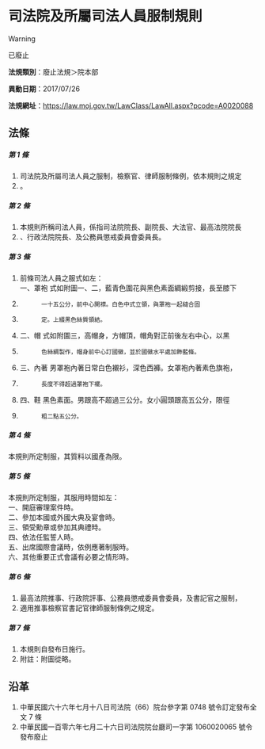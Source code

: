 # 司法院及所屬司法人員服制規則
> [!WARNING]
> 已廢止

**法規類別**：廢止法規＞院本部

**異動日期**：2017/07/26  

**法規網址**：https://law.moj.gov.tw/LawClass/LawAll.aspx?pcode=A0020088



## 法條
##### 第 1 條
1. 司法院及所屬司法人員之服制，檢察官、律師服制條例，依本規則之規定
1. 。

##### 第 2 條
1. 本規則所稱司法人員，係指司法院院長、副院長、大法官、最高法院院長
1. 、行政法院院長、及公務員懲戒委員會委員長。

##### 第 3 條
1. 前條司法人員之服式如左：  
一、罩袍  式如附圖一、二，藍青色圍花與黑色素面綢緞剪接，長至膝下
1.           一十五公分，前中心開襟。白色中式立領，與罩袍一起縫合固
1.           定。上綴黑色絲質領結。
1. 二、帽    式如附圖三，高帽身，方帽頂，帽角對正前後左右中心，以黑
1.           色絲綢製作，帽身前中心訂國徽，並於國徽水平處加飾藍條。
1. 三、內著  男罩袍內著日常白色襯衫，深色西褲。女罩袍內著素色旗袍，
1.           長度不得超過罩袍下襬。
1. 四、鞋    黑色素面。男跟高不超過三公分。女小圓頭跟高五公分，限徑
1.           粗二點五公分。

##### 第 4 條
本規則所定制服，其質料以國產為限。

##### 第 5 條
本規則所定制服，其服用時間如左：  
一、開庭審理案件時。  
二、參加本國或外國大典及宴會時。  
三、領受勳章或參加其典禮時。  
四、依法任監誓人時。  
五、出席國際會議時，依例應著制服時。  
六、其他重要正式會議有必要之情形時。

##### 第 6 條
1. 最高法院推事、行政院評事、公務員懲戒委員會委員，及書記官之服制，
1. 適用推事檢察官書記官律師服制條例之規定。

##### 第 7 條
1. 本規則自發布日施行。
1. 附註：附圖從略。

## 沿革
1. 中華民國六十六年七月十八日司法院（66）院台參字第 0748 號令訂定發布全文 7 條
1. 中華民國一百零六年七月二十六日司法院院台廳司一字第 1060020065 號令發布廢止

